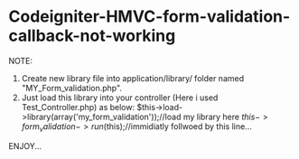 # Codeigniter-HMVC-form-validation-callback-not-working
NOTE:

1. Create new library file into application/library/ folder named "MY_Form_validation.php".
2. Just load this library into your controller (Here i used Test_Controller.php) as below:
    $this->load->library(array('my_form_validation'));//load my library here
		$this->form_validation->run($this);//immidiatly follwoed by this line...


ENJOY...
